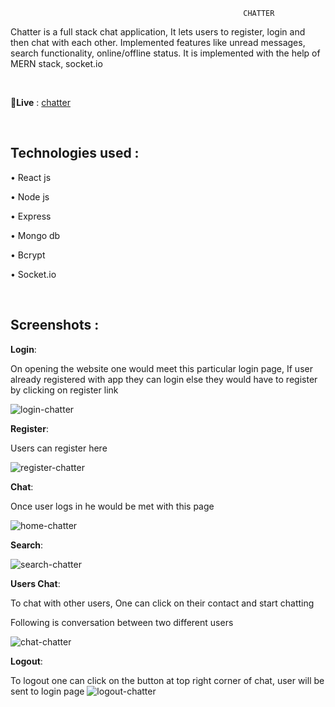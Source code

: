                                                         CHATTER
 
Chatter is a full stack chat application, It lets users to register, login and then chat with each other. Implemented features like unread messages, search functionality, online/offline status. It is implemented with the help of MERN stack, socket.io

<br>

🔗**Live** :   [chatter](https://chatter-pb.onrender.com)

<br>

## Technologies used :

•	React js

•	Node js

•	Express

•	Mongo db

•	Bcrypt

•	Socket.io

<br>

## Screenshots :

**Login**:

On opening the website one would meet this particular login page,
If user already registered with app they can login else they would have to register by clicking on register link

![login-chatter](https://github.com/user-attachments/assets/7f07a5c2-4213-427c-9b87-15e687969069)



**Register**:

Users can register here

![register-chatter](https://github.com/user-attachments/assets/b054fde7-2a9e-4117-819a-a363396dc6ff)



**Chat**: 

Once user logs in he would be met with this page

![home-chatter](https://github.com/user-attachments/assets/b7303cef-6f71-42b6-a2c3-185d51f987f3)


**Search**:


![search-chatter](https://github.com/user-attachments/assets/8b8a605d-beb9-41a7-aa54-b6fec6464e48)



**Users Chat**:

To chat with other users, One can click on their contact and start chatting

Following is conversation between two different users


![chat-chatter](https://github.com/user-attachments/assets/be302855-21d3-4434-a304-9c38ca9fbb42)




**Logout**:

To logout one can click on the button at top right corner of chat, user will be sent to login page
![logout-chatter](https://github.com/user-attachments/assets/19507471-6894-453f-a198-472d2f3cafbf)




